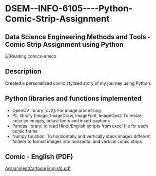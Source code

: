 # DSEM--INFO-6105----Python-Comic-Strip-Assignment
## Data Science Engineering Methods and Tools - Comic Strip Assignment using Python

![Reading comics-amico](https://user-images.githubusercontent.com/46862684/197091516-eece2b4e-86c8-45fc-808b-6cf5673126e1.png)

## Description
Created a personalized comic stylized story of my journey using Python.

## Python libraries and functions implemented 
  * OpenCV library [cv2]: For image processing
  * PIL library [Image, ImageDraw, ImageFont, ImageOps]: To resize, colorize images, adjust fonts and insert captions
  * Pandas library: to read Hindi/English scripts from excel file for each comic frame
  * Numpy function: To horizontally and vertically stack images different folders to format images into horizontal and vertical comic strips
  
  
## Comic - English (PDF)

[AssignmentCartoon(English).pdf](https://github.com/MerwinRoy/DSEM-INFO-6105---Python-Comic-Strip-Assignment/files/9835015/AssignmentCartoon.English.pdf)
